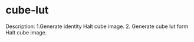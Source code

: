 # cube-lut

Description:
1.Generate identity Halt cube image.
2. Generate cube lut form Halt cube image.

